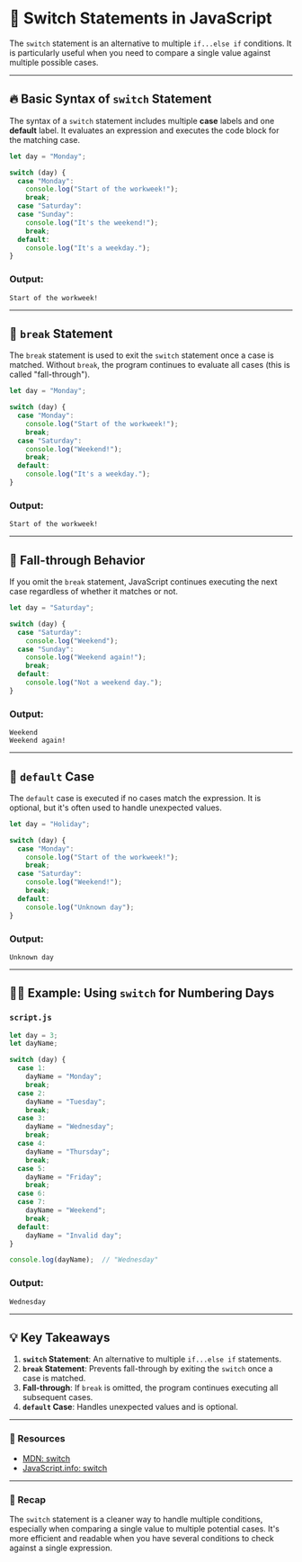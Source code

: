 # 🔄 Switch Statements in JavaScript

The `switch` statement is an alternative to multiple `if...else if` conditions. It is particularly useful when you need to compare a single value against multiple possible cases.

---

## 🔥 Basic Syntax of `switch` Statement

The syntax of a `switch` statement includes multiple **case** labels and one **default** label. It evaluates an expression and executes the code block for the matching case.

```javascript
let day = "Monday";

switch (day) {
  case "Monday":
    console.log("Start of the workweek!");
    break;
  case "Saturday":
  case "Sunday":
    console.log("It's the weekend!");
    break;
  default:
    console.log("It's a weekday.");
}
```

### Output:
```
Start of the workweek!
```

---

## 🚀 `break` Statement

The `break` statement is used to exit the `switch` statement once a case is matched. Without `break`, the program continues to evaluate all cases (this is called "fall-through").

```javascript
let day = "Monday";

switch (day) {
  case "Monday":
    console.log("Start of the workweek!");
    break;
  case "Saturday":
    console.log("Weekend!");
    break;
  default:
    console.log("It's a weekday.");
}
```

### Output:
```
Start of the workweek!
```

---

## 🧩 Fall-through Behavior

If you omit the `break` statement, JavaScript continues executing the next case regardless of whether it matches or not.

```javascript
let day = "Saturday";

switch (day) {
  case "Saturday":
    console.log("Weekend");
  case "Sunday":
    console.log("Weekend again!");
    break;
  default:
    console.log("Not a weekend day.");
}
```

### Output:
```
Weekend
Weekend again!
```

---

## 🚀 `default` Case

The `default` case is executed if no cases match the expression. It is optional, but it's often used to handle unexpected values.

```javascript
let day = "Holiday";

switch (day) {
  case "Monday":
    console.log("Start of the workweek!");
    break;
  case "Saturday":
    console.log("Weekend!");
    break;
  default:
    console.log("Unknown day");
}
```

### Output:
```
Unknown day
```

---

## 🧑‍💻 Example: Using `switch` for Numbering Days

### `script.js`
```javascript
let day = 3;
let dayName;

switch (day) {
  case 1:
    dayName = "Monday";
    break;
  case 2:
    dayName = "Tuesday";
    break;
  case 3:
    dayName = "Wednesday";
    break;
  case 4:
    dayName = "Thursday";
    break;
  case 5:
    dayName = "Friday";
    break;
  case 6:
  case 7:
    dayName = "Weekend";
    break;
  default:
    dayName = "Invalid day";
}

console.log(dayName);  // "Wednesday"
```

### Output:
```
Wednesday
```

---

## 💡 Key Takeaways
1. **`switch` Statement**: An alternative to multiple `if...else if` statements.
2. **`break` Statement**: Prevents fall-through by exiting the `switch` once a case is matched.
3. **Fall-through**: If `break` is omitted, the program continues executing all subsequent cases.
4. **`default` Case**: Handles unexpected values and is optional.

---

### 🔗 Resources
- [MDN: switch](https://developer.mozilla.org/en-US/docs/Web/JavaScript/Reference/Statements/switch)
- [JavaScript.info: switch](https://javascript.info/switch)

---

### 🎉 Recap
The `switch` statement is a cleaner way to handle multiple conditions, especially when comparing a single value to multiple potential cases. It's more efficient and readable when you have several conditions to check against a single expression.

